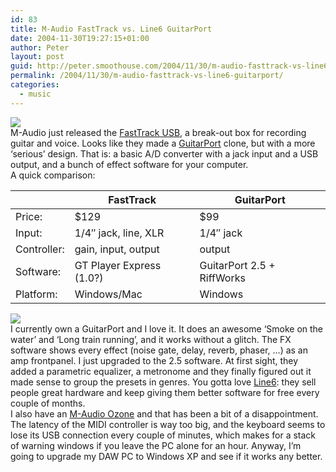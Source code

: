 ```yaml
---
id: 83
title: M-Audio FastTrack vs. Line6 GuitarPort
date: 2004-11-30T19:27:15+01:00
author: Peter
layout: post
guid: http://peter.smoothouse.com/2004/11/30/m-audio-fasttrack-vs-line6-guitarport/
permalink: /2004/11/30/m-audio-fasttrack-vs-line6-guitarport/
categories:
  - music
---
```

![](http://www.pixagogo.com/S5!pg7swZZxdG9k!543IxtZqKfEjJLMNVNz25swK!D2BZuWVJLYVcwnEBY9uSxJhtR2WnljjdecHlfmOOuXpx-q!RSKPvpaNoROLRcjljZ0ig_/firewiresolo.jpg)  
M-Audio just released the [FastTrack USB](http://www.m-audio.com/products/en_us/FastTrackUSB-main.html), a break-out box for recording guitar and voice. Looks like they made a [GuitarPort](http://www.guitarport.com) clone, but with a more &#8216;serious&#8217; design. That is: a basic A/D converter with a jack input and a USB output, and a bunch of effect software for your computer.  
A quick comparison:

|             | FastTrack                  | GuitarPort                 |
| ----------- | -------------------------- | -------------------------- |
| Price:      | $129                       | $99                        |
| Input:      | 1/4&#8243; jack, line, XLR | 1/4&#8243; jack            |
| Controller: | gain, input, output        | output                     |
| Software:   | GT Player Express (1.0?)   | GuitarPort 2.5 + RiffWorks |
| Platform:   | Windows/Mac                | Windows                    |

![](http://www.pixagogo.com/S5nS9NzlYO3Uw0y0AATiemU4yDIyB9ymyQeSHuolcel-aEl29pCzMexFQmQhOULc-IPcpsNHx!GSmFvcZgLE3OaLjMTojIGi292Abxwb3TCjI_/GuitarPort.jpg)  
I currently own a GuitarPort and I love it. It does an awesome &#8216;Smoke on the water&#8217; and &#8216;Long train running&#8217;, and it works without a glitch. The FX software shows every effect (noise gate, delay, reverb, phaser, &#8230;) as an amp frontpanel. I just upgraded to the 2.5 software. At first sight, they added a parametric equalizer, a metronome and they finally figured out it made sense to group the presets in genres. You gotta love [Line6](http://www.line6.com): they sell people great hardware and keep giving them better software for free every couple of months.  
I also have an [M-Audio Ozone](http://www.m-audio.com/products/en_us/MAudioOzone-main.html) and that has been a bit of a disappointment. The latency of the MIDI controller is way too big, and the keyboard seems to lose its USB connection every couple of minutes, which makes for a stack of warning windows if you leave the PC alone for an hour. Anyway, I&#8217;m going to upgrade my DAW PC to Windows XP and see if it works any better.